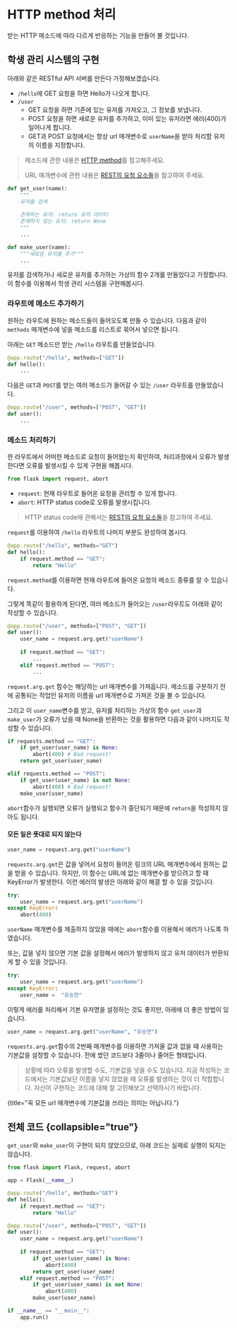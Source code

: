 # HTTP method 처리

받는 HTTP 메소드에 따라 다르게 반응하는 기능을 만들어 볼 것입니다.

## 학생 관리 시스템의 구현

아래와 같은 RESTful API 서버를 만든다 가정해보겠습니다.
- `/hello`에 GET 요청을 하면 Hello가 나오게 합니다.
- `/user`
  - GET 요청을 하면 기존에 있는 유저를 가져오고, 그 정보를 보냅니다.
  - POST 요청을 하면 새로운 유저를 추가하고, 이미 있는 유저라면 에러(400)가 일어나게 합니다.
  - GET과 POST 요청에서는 항상 url 매개변수로 `userName`을 받아 처리할 유저의 이름을 지정합니다.

> 메소드에 관한 내용은 [HTTP method](HTTP-method.md)를 참고해주세요.
> 
> URL 매개변수에 관한 내용은 [REST의 요청 요소들](REST-request-elements.md#url)을 참고하여 주세요.

```python
def get_user(name):
    """
    유저를 검색
    
    존재하는 유저: return 유저 데이터
    존재하지 않는 유저: return None
    """
    ...

def make_user(name):
    """새로운 유저를 추가"""
    ...
```

유저를 검색하거나 새로운 유저를 추가하는 가상의 함수 2개를 만들었다고 가정합니다.
이 함수를 이용해서 학생 관리 시스템을 구현해봅시다.

### 라우트에 메소드 추가하기

원하는 라우트에 원하는 메소드들이 들어오도록 만들 수 있습니다.
다음과 같이 `methods` 매개변수에 넣을 메소드를 리스트로 묶어서 넣으면 됩니다.

아래는 `GET` 메소드만 받는 `/hello` 라우트를 만들었습니다.

```python
@app.route("/hello", methods=["GET"])
def hello():
    ...
```

다음은 `GET`과 `POST`를 받는 여러 메소드가 들어갈 수 있는 `/user` 라우트를 만들었습니다.

```python
@app.route("/user", methods=["POST", "GET"])
def user():
    ...
```

### 메소드 처리하기

한 라우트에서 어떠한 메소드로 요청이 들어왔는지 확인하여, 
처리과정에서 오류가 발생한다면 오류를 발생시킬 수 있게 구현을 해봅시다.

```python
from flask import request, abort
```
- `request`: 현재 라우트로 들어온 요청을 관리할 수 있게 합니다.
- `abort`: HTTP status code로 오류를 발생시킵니다.

> HTTP status code에 관해서는 [REST의 요청 요소들](REST-request-elements.md#status-code)을 참고하여 주세요.

`request`를 이용하여 `/hello` 라우트의 나머지 부분도 완성하여 봅시다.

```python
@app.route("/hello", methods="GET")
def hello():
	if request.method == "GET":
		return "Hello"
```

`request.method`를 이용하면 현재 라우트에 들어온 요청의 메소드 종류를 알 수 있습니다.

그렇게 똑같이 활용하게 된다면, 여러 메소드가 들어오는 `/user`라우트도 아래와 같이 작성할 수 있습니다.

```python
@app.route("/user", methods=["POST", "GET"])
def user():
	user_name = request.arg.get("userName")
	
	if request.method == "GET":
        ...
	elif request.method == "POST":
        ...
```

`request.arg.get` 함수는 해당하는 url 매개변수를 가져옵니다.
메소드를 구분하기 전에 공통되는 작업인 유저의 이름을 url 매개변수로 가져온 것을 볼 수 있습니다.

그리고 이 `user_name`변수를 받고, 
유저를 처리하는 가상의 함수 `get_user`과 `make_user`가 오류가 났을 때 None을 반환하는 것을 활용하면
다음과 같이 나머지도 작성할 수 있습니다.

```python
if requests.method == "GET":
    if get_user(user_name) is None:
        abort(400) # Bad request!
    return get_user(user_name)

elif requests.method == "POST":
    if get_user(user_name) is not None:
        abort(400) # Bad request!
    make_user(user_name)
```

`abort`함수가 실행되면 오류가 실행되고 함수가 중단되기 때문에 `return`을 작성하지 않아도 됩니다.

#### 모든 일은 뜻대로 되지 않는다

```python
user_name = request.arg.get("userName")
```
`requests.arg.get`은 값을 넣어서 요청이 들어온 링크의 URL 매개변수에서 원하는 값을 받을 수 있습니다.
하지만, 이 함수는 URL에 없는 매개변수를 받으려고 할 때 KeyError가 발생한다.
이런 에러의 발생은 아래와 같이 해결 할 수 있을 것입니다.

```python
try:
	user_name = request.arg.get("userName")
except KeyError:
	abort(400)
```
`userName` 매개변수를 제출하지 않았을 때에는 `abort`함수를 이용해서 에러가 나도록 하였습니다.

또는, 값을 넣지 않으면 기본 값을 설정해서 에러가 발생하지 않고 유저 데이터가 반환되게 할 수 있을 것입니다.
```python
try:
	user_name = request.arg.get("userName")
except KeyError:
	user_name =  "유승연"
```
이렇게 에러를 처리해서 기본 유저명을 설정하는 것도 좋지만, 아래에 더 좋은 방법이 있습니다.

```python
user_name = request.arg.get("userName", "유승연")
```
`requests.arg.get`함수의 2번째 매개변수를 이용하면 가져올 값과 없을 때 사용하는 기본값을 설정할 수 있습니다.
전에 썼던 코드보다 3줄이나 줄어든 형태입니다.

> 상황에 따라 오류를 발생할 수도, 기본값을 넣을 수도 있습니다.
> 지금 작성하는 코드에서는 기본값보단 이름을 넣지 않았을 때 오류를 발생하는 것이 더 적합합니다.
> 자신이 구현하는 코드에 대해 잘 고민해보고 선택하시기 바랍니다.

{title="꼭 모든 url 매개변수에 기본값을 쓰라는 의미는 아닙니다."}

## 전체 코드 {collapsible="true"}

`get_user`와 `make_user`이 구현이 되지 않았으므로, 아래 코드는 실제로 실행이 되지는 않습니다.

```python
from flask import Flask, request, abort

app = Flask(__name__)

@app.route("/hello", methods="GET")
def hello():
	if request.method == "GET":
		return "Hello"

@app.route("/user", methods=["POST", "GET"])
def user():
	user_name = request.arg.get("userName")
	
	if request.method == "GET":
		if get_user(user_name) is None:
			abort(400)
		return get_user(user_name)
	elif request.method == "POST":
		if get_user(user_name) is not None:
			abort(400)
		make_user(user_name)

if __name__ == "__main__":
    app.run()
```
